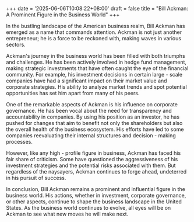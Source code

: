 +++
date = '2025-06-06T10:08:22+08:00'
draft = false
title = "Bill Ackman: A Prominent Figure in the Business World"
+++

In the bustling landscape of the American business realm, Bill Ackman has emerged as a name that commands attention. Ackman is not just another entrepreneur; he is a force to be reckoned with, making waves in various sectors. 

Ackman's journey in the business world has been filled with both triumphs and challenges. He has been actively involved in hedge fund management, making strategic investments that have often caught the eye of the financial community. For example, his investment decisions in certain large - scale companies have had a significant impact on their market value and corporate strategies. His ability to analyze market trends and spot potential opportunities has set him apart from many of his peers.

One of the remarkable aspects of Ackman is his influence on corporate governance. He has been vocal about the need for transparency and accountability in companies. By using his position as an investor, he has pushed for changes that aim to benefit not only the shareholders but also the overall health of the business ecosystem. His efforts have led to some companies reevaluating their internal structures and decision - making processes.

However, like any high - profile figure in business, Ackman has faced his fair share of criticism. Some have questioned the aggressiveness of his investment strategies and the potential risks associated with them. But regardless of the naysayers, Ackman continues to forge ahead, undeterred in his pursuit of success.

In conclusion, Bill Ackman remains a prominent and influential figure in the business world. His actions, whether in investment, corporate governance, or other aspects, continue to shape the business landscape in the United States. As the business world continues to evolve, all eyes will be on Ackman to see what new moves he will make next.